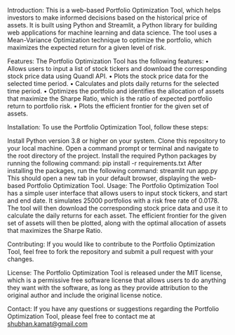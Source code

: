 
Introduction:
This is a web-based Portfolio Optimization Tool, which helps investors to make informed decisions based on the historical price of assets. It is built using
Python and Streamlit, a Python library for building web applications for machine learning and data science. The tool uses a Mean-Variance Optimization technique 
to optimize the portfolio, which maximizes the expected return for a given level of risk.

Features:
The Portfolio Optimization Tool has the following features:
• Allows users to input a list of stock tickers and download the corresponding stock price data using Quandl API.
• Plots the stock price data for the selected time period.
• Calculates and plots daily returns for the selected time period.
• Optimizes the portfolio and identifies the allocation of assets that maximize the Sharpe Ratio, which is the ratio of expected portfolio return to portfolio risk.
• Plots the efficient frontier for the given set of assets.

Installation:
To use the Portfolio Optimization Tool, follow these steps:

Install Python version 3.8 or higher on your system.
Clone this repository to your local machine.
Open a command prompt or terminal and navigate to the root directory of the project.
Install the required Python packages by running the following command:
pip install -r requirements.txt
After installing the packages, run the following command:
streamlit run app.py
This should open a new tab in your default browser, displaying the web-based Portfolio Optimization Tool.
Usage:
The Portfolio Optimization Tool has a simple user interface that allows users to input stock tickers, and start and end date. It simulates 25000 portfolios 
with a risk free rate of 0.0178. The tool will then download the corresponding stock price data and use it to calculate the daily returns for each asset. 
The efficient frontier for the given set of assets will then be plotted, along with the optimal allocation of assets that maximizes the Sharpe Ratio.

Contributing:
If you would like to contribute to the Portfolio Optimization Tool, feel free to fork the repository and submit a pull request with your changes.

License:
The Portfolio Optimization Tool is released under the MIT license, which is a permissive free software license that allows users to do anything
they want with the software, as long as they provide attribution to the original author and include the original license notice.

Contact:
If you have any questions or suggestions regarding the Portfolio Optimization Tool, please feel free to contact me at shubhan.kamat@gmail.com
